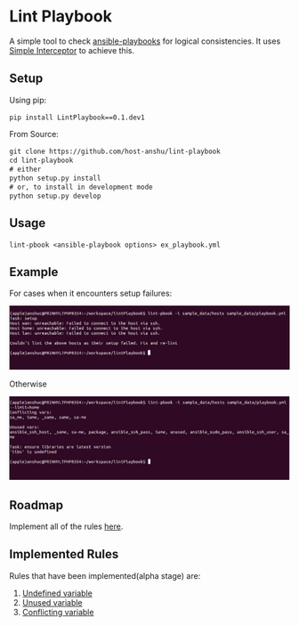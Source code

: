 # Lint Playbook

A simple tool to check [ansible-playbooks](http://docs.ansible.com/ansible/playbooks.html) for 
logical consistencies. It uses [Simple Interceptor](https://github.com/host-anshu/simpleInterceptor) 
to achieve this.

## Setup

Using pip:

    pip install LintPlaybook==0.1.dev1

From Source:

    git clone https://github.com/host-anshu/lint-playbook
    cd lint-playbook
    # either
    python setup.py install
    # or, to install in development mode
    python setup.py develop

## Usage

    lint-pbook <ansible-playbook options> ex_playbook.yml

## Example

For cases when it encounters setup failures:

![Setup Failure](sample_data/setup_failure.jpg?raw=true "Setup Failure")

Otherwise

![Linter Output](sample_data/output.jpg?raw=true "Linter Output")

## Roadmap

Implement all of the rules [here](https://github.com/host-anshu/ansible-lint-rules/tree/master/rules).

## Implemented Rules

Rules that have been implemented(alpha stage) are:

1. [Undefined variable](https://github.com/host-anshu/ansible-lint-rules/blob/master/rules/specs/undefined_vars.feature)
2. [Unused variable](https://github.com/host-anshu/ansible-lint-rules/blob/master/rules/specs/unused_vars.feature)
3. [Conflicting variable](https://github.com/host-anshu/ansible-lint-rules/blob/master/rules/specs/conflicting_vars.feature)

